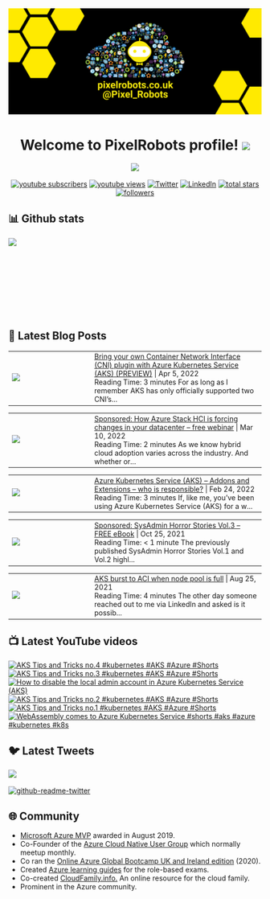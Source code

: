 ## [![PixelRobots header](https://github.com/PixelRobots/PixelRobots/blob/master/images/PixelRobots_Desktop_Wallpaper.png?raw=true)](https://pixelrobots.co.uk)

<h1 align="center">
  Welcome to PixelRobots profile!
  <img src="https://media.giphy.com/media/hvRJCLFzcasrR4ia7z/giphy.gif" width="28">
</h1>

<!-- Typing SVG by DenverCoder1 - https://github.com/DenverCoder1/readme-typing-svg -->
<p align="center">
  <a href="https://github.com/DenverCoder1/readme-typing-svg"><img src="https://readme-typing-svg.herokuapp.com/?lines=Azure%20Advocate%20and%20Microsoft%20MVP;Sysadmin%20at%20heart;15%2B%20years%20of%20IT%20experience;Always%20learning%20new%20things&font=roboto&center=true&width=440&height=45&color=ffea00&vCenter=true&size=22"></a>
</p>


<p align="center">
  <a href="https://www.youtube.com/c/pixelrobots?sub_confirmation=1">
    <img alt="youtube subscribers" title="Subscribe to my YouTube channel" src="https://img.shields.io/youtube/channel/subscribers/UCs6gF5L-7iaoHlTDYpAlgsQ?style=for-the-badge&logo=youtube&logoColor=white&link=https://www.youtube.com/c/pixelrobots?sub_confirmation=1"/></a> 
  <a href="https://www.youtube.com/c/pixelrobots?sub_confirmation=1">
    <img alt="youtube views" title="YouTube views" src="https://img.shields.io/youtube/channel/views/UCs6gF5L-7iaoHlTDYpAlgsQ?style=for-the-badge&logo=youtube&logoColor=white&link=https://www.youtube.com/c/pixelrobots?sub_confirmation=1"/></a> 
  <a href="https://twitter.com/pixel_robots?ref_src=twsrc%5Etfw">
    <img alt="Twitter" title="Twitter" src="https://img.shields.io/twitter/follow/pixel_robots?color=lightblue&label=%40pixel_robots&logo=twitter&logoColor=white&style=for-the-badge"></a>
  <a href="https://www.linkedin.com/in/richard-hooper-uk">
    <img alt="LinkedIn" title="LinkedIn" src="https://img.shields.io/badge/-Richard%20Hooper-blue?style=for-the-badge&logo=Linkedin&logoColor=white/"></a>
  <a href="https://github.com/pixelrobots?tab=repositories&sort=stargazers">
    <img alt="total stars" title="Total stars on GitHub" src="https://img.shields.io/github/stars/pixelrobots?logo=github&logoColor=white&style=for-the-badge"/></a>
  <a href="https://github.com/pixelrobots?tab=followers">
    <img alt="followers" title="Follow me on Github" src="https://img.shields.io/github/followers/pixelrobots?style=for-the-badge&logo=github&logoColor=white"/></a>
</p>


## 📊 Github stats
<p >
  <img align="left" src="https://github-readme-stats.vercel.app/api?username=pixelrobots&show_icons=true&bg_color=ffea00&title_color=000000&text_color=000000&icon_color=ff0000&hide_border=true&count_private=true" />
</p>

</br>
</br>
</br>
</br>
</br>
</br>
</br>
</br>
</br>

## 📝 Latest Blog Posts
<!-- BLOG-POST-LIST:START --><table style="width:100%"><tr><td style="width:150px"><a href="https://pixelrobots.co.uk/2022/04/bring-your-own-container-network-interface-cni-plugin-with-azure-kubernetes-service-aks-preview/?utm_source=rss&utm_medium=rss&utm_campaign=bring-your-own-container-network-interface-cni-plugin-with-azure-kubernetes-service-aks-preview"><img width="280px" src="https://pixelrobots.co.uk/wp-content/uploads/2022/04/Copy-of-handson.png"></a></td><td><a href="https://pixelrobots.co.uk/2022/04/bring-your-own-container-network-interface-cni-plugin-with-azure-kubernetes-service-aks-preview/?utm_source=rss&utm_medium=rss&utm_campaign=bring-your-own-container-network-interface-cni-plugin-with-azure-kubernetes-service-aks-preview">Bring your own Container Network Interface (CNI) plugin with Azure Kubernetes Service (AKS) (PREVIEW)</a> | Apr 5, 2022 <br> Reading Time:  3 minutes For as long as I remember AKS has only officially supported two CNI&#8217;s...</td></tr></table>
<table style="width:100%"><tr><td style="width:150px"><a href="https://pixelrobots.co.uk/2022/03/sponsored-how-azure-stack-hci-is-forcing-changes-in-your-datacenter-free-webinar/?utm_source=rss&utm_medium=rss&utm_campaign=sponsored-how-azure-stack-hci-is-forcing-changes-in-your-datacenter-free-webinar"><img width="280px" src="https://pixelrobots.co.uk/wp-content/uploads/2022/03/1200x630-no-button.jpg"></a></td><td><a href="https://pixelrobots.co.uk/2022/03/sponsored-how-azure-stack-hci-is-forcing-changes-in-your-datacenter-free-webinar/?utm_source=rss&utm_medium=rss&utm_campaign=sponsored-how-azure-stack-hci-is-forcing-changes-in-your-datacenter-free-webinar">Sponsored: How Azure Stack HCI is forcing changes in your datacenter – free webinar</a> | Mar 10, 2022 <br> Reading Time:  2 minutes As we know hybrid cloud adoption varies across the industry. And whether or...</td></tr></table>
<table style="width:100%"><tr><td style="width:150px"><a href="https://pixelrobots.co.uk/2022/02/azure-kubernetes-service-aks-addons-and-extensions-who-is-responsible/?utm_source=rss&utm_medium=rss&utm_campaign=azure-kubernetes-service-aks-addons-and-extensions-who-is-responsible"><img width="280px" src="https://pixelrobots.co.uk/wp-content/uploads/2022/02/aks-addons-and-cluster-extensions.png"></a></td><td><a href="https://pixelrobots.co.uk/2022/02/azure-kubernetes-service-aks-addons-and-extensions-who-is-responsible/?utm_source=rss&utm_medium=rss&utm_campaign=azure-kubernetes-service-aks-addons-and-extensions-who-is-responsible">Azure Kubernetes Service (AKS) – Addons and Extensions – who is responsible?</a> | Feb 24, 2022 <br> Reading Time:  3 minutes If, like me, you&#8217;ve been using Azure Kubernetes Service (AKS) for a w...</td></tr></table>
<table style="width:100%"><tr><td style="width:150px"><a href="https://pixelrobots.co.uk/2021/10/sponsored-sysadmin-horror-stories-vol-3-free-ebook/?utm_source=rss&utm_medium=rss&utm_campaign=sponsored-sysadmin-horror-stories-vol-3-free-ebook"><img width="280px" src="https://pixelrobots.co.uk/wp-content/uploads/2021/10/1200x630.png"></a></td><td><a href="https://pixelrobots.co.uk/2021/10/sponsored-sysadmin-horror-stories-vol-3-free-ebook/?utm_source=rss&utm_medium=rss&utm_campaign=sponsored-sysadmin-horror-stories-vol-3-free-ebook">Sponsored: SysAdmin Horror Stories Vol.3 – FREE eBook</a> | Oct 25, 2021 <br> Reading Time:  &#60; 1 minute The previously published SysAdmin Horror Stories Vol.1 and Vol.2 highl...</td></tr></table>
<table style="width:100%"><tr><td style="width:150px"><a href="https://pixelrobots.co.uk/2021/08/aks-burst-to-aci-when-node-pool-is-full/?utm_source=rss&utm_medium=rss&utm_campaign=aks-burst-to-aci-when-node-pool-is-full"><img width="280px" src="https://pixelrobots.co.uk/wp-content/uploads/2021/08/huge-3.png"></a></td><td><a href="https://pixelrobots.co.uk/2021/08/aks-burst-to-aci-when-node-pool-is-full/?utm_source=rss&utm_medium=rss&utm_campaign=aks-burst-to-aci-when-node-pool-is-full">AKS burst to ACI when node pool is full</a> | Aug 25, 2021 <br> Reading Time:  4 minutes The other day someone reached out to me via LinkedIn and asked is it possib...</td></tr></table>
<!-- BLOG-POST-LIST:END -->

## 📺 Latest YouTube videos
<!-- BEGIN YOUTUBE-CARDS -->
[![AKS Tips and Tricks no.4 #kubernetes #AKS #Azure #Shorts](https://ytcards.demolab.com/?id=nDGmMci5hiE&title=AKS+Tips+and+Tricks+no.4+%23kubernetes+%23AKS+%23Azure+%23Shorts&timestamp=1662733074&width=250&background_color=%230d1117&title_color=%23ffffff&stats_color=%23dedede "AKS Tips and Tricks no.4 #kubernetes #AKS #Azure #Shorts")](https://www.youtube.com/watch?v=nDGmMci5hiE)
[![AKS Tips and Tricks no.3 #kubernetes #AKS #Azure #Shorts](https://ytcards.demolab.com/?id=1mlR385_B18&title=AKS+Tips+and+Tricks+no.3+%23kubernetes+%23AKS+%23Azure+%23Shorts&timestamp=1658503534&width=250&background_color=%230d1117&title_color=%23ffffff&stats_color=%23dedede "AKS Tips and Tricks no.3 #kubernetes #AKS #Azure #Shorts")](https://www.youtube.com/watch?v=1mlR385_B18)
[![How to disable the local admin account in Azure Kubernetes Service (AKS)](https://ytcards.demolab.com/?id=AuErLOVwUJA&title=How+to+disable+the+local+admin+account+in+Azure+Kubernetes+Service+%28AKS%29&timestamp=1652959982&width=250&background_color=%230d1117&title_color=%23ffffff&stats_color=%23dedede "How to disable the local admin account in Azure Kubernetes Service (AKS)")](https://www.youtube.com/watch?v=AuErLOVwUJA)
[![AKS Tips and Tricks no.2 #kubernetes #AKS #Azure #Shorts](https://ytcards.demolab.com/?id=gGTgGlhPi_g&title=AKS+Tips+and+Tricks+no.2+%23kubernetes+%23AKS+%23Azure+%23Shorts&timestamp=1652694301&width=250&background_color=%230d1117&title_color=%23ffffff&stats_color=%23dedede "AKS Tips and Tricks no.2 #kubernetes #AKS #Azure #Shorts")](https://www.youtube.com/watch?v=gGTgGlhPi_g)
[![AKS Tips and Tricks no.1 #kubernetes #AKS #Azure #Shorts](https://ytcards.demolab.com/?id=GcLfRXPPLSM&title=AKS+Tips+and+Tricks+no.1+%23kubernetes+%23AKS+%23Azure+%23Shorts&timestamp=1652301058&width=250&background_color=%230d1117&title_color=%23ffffff&stats_color=%23dedede "AKS Tips and Tricks no.1 #kubernetes #AKS #Azure #Shorts")](https://www.youtube.com/watch?v=GcLfRXPPLSM)
[![WebAssembly comes to Azure Kubernetes Service #shorts #aks #azure #kubernetes #k8s](https://ytcards.demolab.com/?id=aowwo8-N_Kc&title=WebAssembly+comes+to+Azure+Kubernetes+Service+%23shorts+%23aks+%23azure+%23kubernetes+%23k8s&timestamp=1634113585&width=250&background_color=%230d1117&title_color=%23ffffff&stats_color=%23dedede "WebAssembly comes to Azure Kubernetes Service #shorts #aks #azure #kubernetes #k8s")](https://www.youtube.com/watch?v=aowwo8-N_Kc)
<!-- END YOUTUBE-CARDS -->


## 🐦 Latest Tweets


[<img src="https://img.shields.io/badge/-Follow-blue?style=for-the-badge&logo=twitter&logoColor=white"/>](https://twitter.com/pixel_robots?ref_src=twsrc%5Etfw")


[![github-readme-twitter](https://github-readme-twitter.gazf.vercel.app/api?id=pixel_robots&layout=wide)](https://github.com/gazf/github-readme-twitter)


## :globe_with_meridians: Community
- <a href="https://mvp.microsoft.com/en-us/PublicProfile/5003450?fullName=Richard%20Hooper=1">Microsoft Azure MVP</a> awarded in August 2019.
- Co-Founder of the <a href="https://azurecloudnative.io/">Azure Cloud Native User Group</a> which normally meetup monthly.
- Co ran the <a href="https://www.youtube.com/channel/UC6SpVz6lkAbOjAlvMxL8TmA">Online Azure Global Bootcamp UK and Ireland edition</a> (2020).
- Created <a href="https://github.com/PixelRobots/Azure-Study-Guides">Azure learning guides</a> for the role-based exams.
- Co-created <a href="https://cloudfamily.info/">CloudFamily.info.</a> An online resource for the cloud family.
- Prominent in the Azure community.

<!--
### 💻 Projects
- 


### 📖 Azure Learning Resources
- 

### 📫 Where to find me
- <a href="https://pixelrobots.co.uk">Blog</a>
- <a href="https://twitter.com/Pixel_Robots">Twitter</a>
- <a href="https://www.youtube.com/channel/UCs6gF5L-7iaoHlTDYpAlgsQ/">YouTube</a>
- <a href="https://www.linkedin.com/in/richard-hooper-598a1412/">LinkedIn</a>
-->
